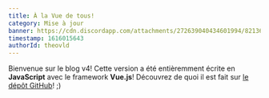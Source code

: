 ```yaml
---
title: À la Vue de tous!
category: Mise à jour
banner: https://cdn.discordapp.com/attachments/272639040434601994/821365424528031814/Vue.gif
timestamp: 1616015643
authorId: theovld
---
```


Bienvenue sur le blog v4! Cette version a été entièremment écrite en **JavaScript** avec le framework **Vue.js**! Découvrez de quoi il est fait sur [le dépôt GitHub](https://github.com/BecauseOfProg/blog)! ;)
